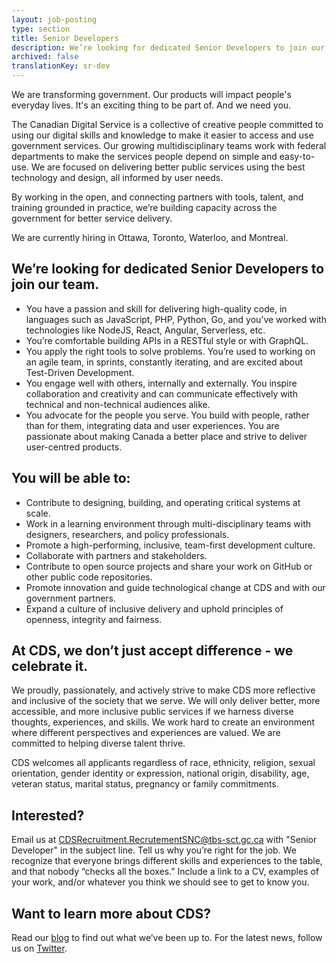 ```yaml
---
layout: job-posting
type: section
title: Senior Developers
description: We’re looking for dedicated Senior Developers to join our team.
archived: false
translationKey: sr-dev
---
```

We are transforming government. Our products will impact people's everyday lives. It's an exciting thing to be part of. And we need you.

The Canadian Digital Service is a collective of creative people committed to using our digital skills and knowledge to make it easier to access and use government services. Our growing multidisciplinary teams work with federal departments to make the services people depend on simple and easy-to-use. We are focused on delivering better public services using the best technology and design, all informed by user needs. 

By working in the open, and connecting partners with tools, talent, and training grounded in practice, we’re building capacity across the government for better service delivery.

We are currently hiring in Ottawa, Toronto, Waterloo, and Montreal.

## We’re looking for dedicated Senior Developers to join our team.

* You have a passion and skill for delivering high-quality code, in languages such as JavaScript, PHP, Python, Go, and you’ve worked with technologies like NodeJS, React, Angular, Serverless, etc.
* You’re comfortable building APIs in a RESTful style or with GraphQL.
* You apply the right tools to solve problems. You’re used to working on an agile team, in sprints, constantly iterating, and are excited about Test-Driven Development.
* You engage well with others, internally and externally. You inspire collaboration and creativity and can communicate effectively with technical and non-technical audiences alike.
* You advocate for the people you serve. You build with people, rather than for them, integrating data and user experiences. You are passionate about making Canada a better place and strive to deliver user-centred products.

## You will be able to:

* Contribute to designing, building, and operating critical systems at scale.
* Work in a learning environment through multi-disciplinary teams with designers, researchers, and policy professionals.
* Promote a high-performing, inclusive, team-first development culture.
* Collaborate with partners and stakeholders.
* Contribute to open source projects and share your work on GitHub or other public code repositories.
* Promote innovation and guide technological change at CDS and with our government partners.
* Expand a culture of inclusive delivery and uphold principles of openness, integrity and fairness.

## At CDS, we don’t just accept difference - we celebrate it. 

We proudly, passionately, and actively strive to make CDS more reflective and inclusive of the society that we serve. We will only deliver better, more accessible, and more inclusive public services if we harness diverse thoughts, experiences, and skills. We work hard to create an environment where different perspectives and experiences are valued. We are committed to helping diverse talent thrive.

CDS welcomes all applicants regardless of race, ethnicity, religion, sexual orientation, gender identity or expression, national origin, disability, age, veteran status, marital status, pregnancy or family commitments.

## Interested?

Email us at [CDSRecruitment.RecrutementSNC@tbs-sct.gc.ca](mailto:CDSRecruitment.RecrutementSNC@tbs-sct.gc.ca) with "Senior Developer" in the subject line. Tell us why you’re right for the job. We recognize that everyone brings different skills and experiences to the table, and that nobody “checks all the boxes.” Include a link to a CV, examples of your work, and/or whatever you think we should see to get to know you.

## Want to learn more about CDS?

Read our [blog](https://digital.canada.ca/blog/) to find out what we’ve been up to.
For the latest news, follow us on [Twitter](https://twitter.com/CDS_GC).
